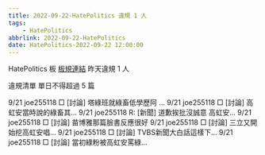 ```yaml
---
title: 2022-09-22-HatePolitics 違規 1 人
tags:
    - HatePolitics
abbrlink: 2022-09-22-HatePolitics
date: HatePolitics-2022-09-22 12:00:00
---
```

HatePolitics 板 [板規連結](https://www.ptt.cc/bbs/HatePolitics/M.1617115262.A.D60.html)
昨天違規 1 人
<!-- more -->

違規清單
單日不得超過 5 篇

9/21 joe255118 □ [討論] 塔綠班就綠畜低學歷阿 …
9/21 joe255118 □ [討論] 高虹安當時說的綠畜其…
9/21 joe255118 R: [新聞] 道歉挨批沒誠意 高虹安…
9/21 joe255118 □ [討論] 苗博雅那篇臉書反應很好
9/21 joe255118 □ [討論] 三立又開始挖高虹安唱…
9/21 joe255118 □ [討論] TVBS新聞大白話這樣下…
9/21 joe255118 □ [討論] 當初綠粉被高虹安罵綠…